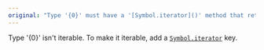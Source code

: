 ```yaml
---
original: "Type '{0}' must have a '[Symbol.iterator]()' method that returns an iterator."
---
```


Type '{0}' isn't iterable. To make it iterable, add a [`Symbol.iterator`](https://developer.mozilla.org/en-US/docs/Web/JavaScript/Reference/Global_Objects/Symbol/iterator) key.
